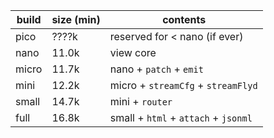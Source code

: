 | build   | size (min) | contents                              |
| ------- | ---------- | ------------------------------------- |
| pico    | ????k      |  reserved for < nano (if ever)        |
| nano    | 11.0k      |  view core                            |
| micro   | 11.7k      |  nano  + `patch` + `emit`             |
| mini    | 12.2k      |  micro + `streamCfg` + `streamFlyd`   |
| small   | 14.7k      |  mini  + `router`                     |
| full    | 16.8k      |  small + `html` + `attach` + `jsonml` |